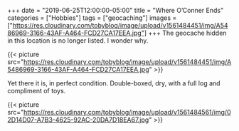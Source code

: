 +++
date = "2019-06-25T12:00:00-05:00"
title = "Where O’Conner Ends"
categories = ["Hobbies"]
tags = ["geocaching"]
images = ["https://res.cloudinary.com/tobyblog/image/upload/v1561484451/img/A5486969-3166-43AF-A464-FCD27CA17EEA.jpg"]
+++
The geocache hidden in this location is no longer listed. I wonder why.

{{< picture src="https://res.cloudinary.com/tobyblog/image/upload/v1561484451/img/A5486969-3166-43AF-A464-FCD27CA17EEA.jpg" >}}

Yet there it is, in perfect condition. Double-boxed, dry, with a full log and compliment of toys.

{{< picture src="https://res.cloudinary.com/tobyblog/image/upload/v1561484561/img/02D14D07-A7B3-4625-92AC-20DA7D18EA67.jpg" >}}
